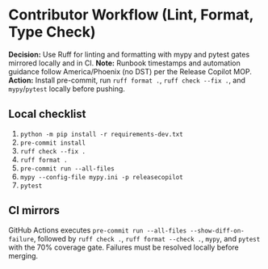 # Contributor Workflow (Lint, Format, Type Check)

**Decision:** Use Ruff for linting and formatting with mypy and pytest gates mirrored locally and in CI.
**Note:** Runbook timestamps and automation guidance follow America/Phoenix (no DST) per the Release Copilot MOP.
**Action:** Install pre-commit, run `ruff format .`, `ruff check --fix .`, and `mypy`/`pytest` locally before pushing.

## Local checklist

1. `python -m pip install -r requirements-dev.txt`
2. `pre-commit install`
3. `ruff check --fix .`
4. `ruff format .`
5. `pre-commit run --all-files`
6. `mypy --config-file mypy.ini -p releasecopilot`
7. `pytest`

## CI mirrors

GitHub Actions executes `pre-commit run --all-files --show-diff-on-failure`, followed by `ruff check .`, `ruff format --check .`, `mypy`, and `pytest` with the 70% coverage gate. Failures must be resolved locally before merging.
